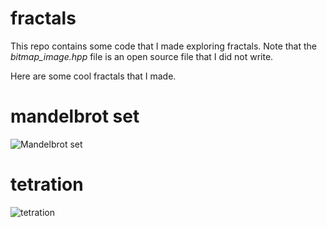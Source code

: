 # fractals

This repo contains some code that I made exploring fractals.
Note that the *bitmap_image.hpp* file is an open source file that I did not write.

Here are some cool fractals that I made.

# mandelbrot set

![Mandelbrot set](img/mandelbrot-darkblue-5000.bmp)

# tetration

![tetration](img/powertower-bw-1000.bmp)
